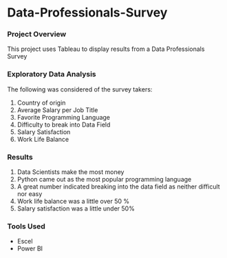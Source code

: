 # Data-Professionals-Survey

### Project Overview

This project uses Tableau to display results from a Data Professionals Survey


### Exploratory Data Analysis

The following was considered of the survey takers:


1. Country of origin
2. Average Salary per Job Title
3. Favorite Programming Language
4. Difficulty to break into Data Field
5. Salary Satisfaction
6. Work Life Balance


### Results

1. Data Scientists make the most money
2. Python came out as the most popular programming language
3. A great number indicated breaking into the data field as neither difficult nor easy
4. Work life balance was a little over 50 %
5. Salary satisfaction was a little under 50%


### Tools Used

- Escel
- Power BI
